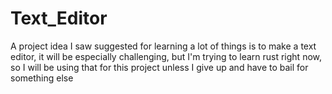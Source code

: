 # Text_Editor
A project idea I saw suggested for learning a lot of things is to make a text editor, it will be especially challenging, but I'm trying to learn rust right now, so I will be using that for this project unless I give up and have to bail for something else
